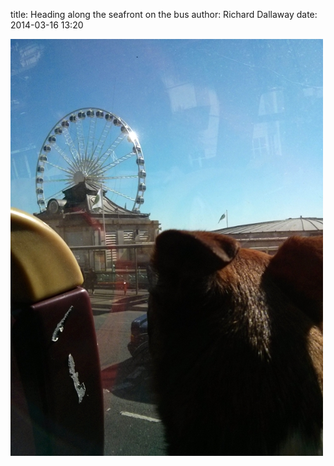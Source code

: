 
title: Heading along the seafront on the bus
author: Richard Dallaway
date: 2014-03-16 13:20

<div><a href="/media/tp_IMG_20140316_131850.jpg"><img src="/media/tp_thumb_IMG_20140316_131850.jpg" width="500" height="667"/></a></div>


  
      